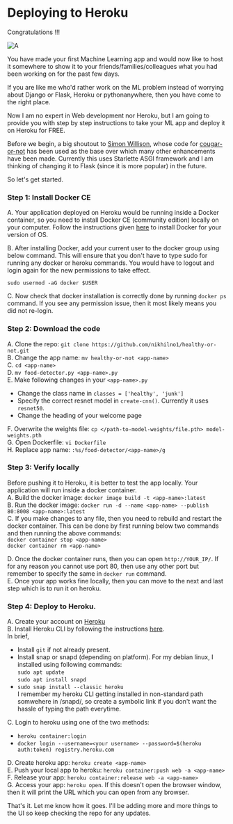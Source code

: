 # Deploying to Heroku

Congratulations !!! 

![A](https://media.giphy.com/media/srg19CG0cKMuI/giphy.gif)

You have made your first Machine Learning app and would now like to host it somewhere to show it to your friends/families/colleagues what you had been working on for the past few days.

If you are like me who'd rather work on the ML problem instead of worrying about Django or Flask, Heroku or pythonanywhere, then you have come to the right place. 

Now I am no expert in Web development nor Heroku, but I am going to provide you with step by step instructions to take your ML app and deploy it on Heroku for FREE.

Before we begin, a big shoutout to [Simon Willison](https://github.com/simonw), whose code for [cougar-or-not](https://github.com/simonw/cougar-or-not) has been used as the base over which many other enhancements have been made. Currently this uses Starlette ASGI framework and I am thinking of changing it to Flask (since it is more popular) in the future.

So let's get started.

### Step 1: Install Docker CE

A. Your application deployed on Heroku would be running inside a Docker container, so you need to install Docker CE (community edition) locally on your computer.
Follow the instructions given [here](https://docs.docker.com/install/) to install Docker for your version of OS.

B. After installing Docker, add your current user to the docker group using below command. This will ensure that you don't have to type sudo for running any docker or heroku commands. You would have to logout and login again for the new permissions to take effect.
```
sudo usermod -aG docker $USER
```

C. Now check that docker installation is correctly done by running `docker ps` command. If you see any permission issue, then it most likely means you did not re-login.

### Step 2: Download the code
A. Clone the repo: `git clone https://github.com/nikhilno1/healthy-or-not.git`  
B. Change the app name: `mv healthy-or-not <app-name>`  
C. `cd <app-name>`  
D. `mv food-detector.py <app-name>.py`  
E. Make following changes in your `<app-name>.py`
* Change the class name in `classes = ['healthy', 'junk']`
* Specify the correct resnet model in `create-cnn()`. Currently it uses `resnet50`.
* Change the heading of your welcome page  

F. Overwrite the weights file: `cp </path-to-model-weights/file.pth> model-weights.pth`  
G. Open Dockerfile: `vi Dockerfile`  
H. Replace app name: `:%s/food-detector/<app-name>/g`

### Step 3: Verify locally  
Before pushing it to Heroku, it is better to test the app locally. Your application will run inside a docker container.  
A. Build the docker image: `docker image build -t <app-name>:latest`  
B. Run the docker image: `docker run -d --name <app-name> --publish 80:8008 <app-name>:latest`  
C. If you make changes to any file, then you need to rebuild and restart the docker container. This can be done by first running below two commands and then running the above commands:  
   `docker container stop <app-name>`  
   `docker container rm <app-name>`  
   
D. Once the docker container runs, then you can open `http://YOUR_IP/`. If for any reason you cannot use port 80, then use any other port but remember to specify the same in `docker run` command.     
E. Once your app works fine locally, then you can move to the next and last step which is to run it on heroku.

### Step 4: Deploy to Heroku.
A. Create your account on [Heroku](https://www.heroku.com/)  
B. Install Heroku CLI by following the instructions [here](https://devcenter.heroku.com/articles/heroku-cli#download-and-install).  
In brief, 
* Install `git` if not already present.  
* Install snap or snapd (depending on platform). For my debian linux, I installed using following commands:  
   `sudo apt update`  
   `sudo apt install snapd` 
* `sudo snap install --classic heroku`  
I remember my heroku CLI getting installed in non-standard path somwehere in /snapd/, so create a symbolic link if you don't want the hassle of typing the path everytime.  

C. Login to heroku using one of the two methods:  
* `heroku container:login`
* `docker login --username=<your username> --password=$(heroku auth:token) registry.heroku.com`  

D. Create heroku app: `heroku create <app-name>`  
E. Push your local app to heroku: `heroku container:push web -a <app-name>`  
F. Release your app: `heroku container:release web -a <app-name>`  
G. Access your app: `heroku open`. If this doesn't open the browser window, then it will print the URL which you can open from any browser.

That's it. Let me know how it goes. I'll be adding more and more things to the UI so keep checking the repo for any updates. 



